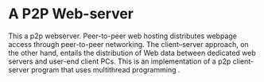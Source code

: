 # A P2P Web-server
This a p2p webserver.
Peer-to-peer web hosting distributes webpage access through peer-to-peer networking.
The client–server approach, on the other hand, entails the distribution of Web data between dedicated web servers and user-end client PCs.
This is an implementation of a p2p client-server program that uses  multithread programming .

